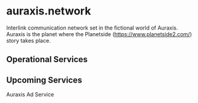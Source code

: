 # auraxis.network
Interlink communication network set in the fictional world of Auraxis.  Auraxis is the planet where the Planetside (https://www.planetside2.com/) story takes place.

## Operational Services

## Upcoming Services
Auraxis Ad Service
